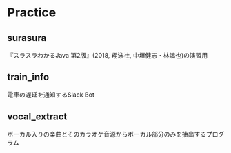 # Practice
## surasura  
『スラスラわかるJava 第2版』(2018, 翔泳社, 中垣健志・林満也)の演習用    
## train_info  
電車の遅延を通知するSlack Bot    
## vocal_extract  
ボーカル入りの楽曲とそのカラオケ音源からボーカル部分のみを抽出するプログラム
